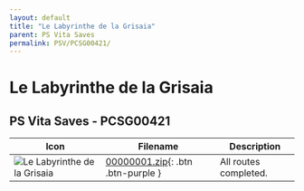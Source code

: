 ```yaml
---
layout: default
title: "Le Labyrinthe de la Grisaia"
parent: PS Vita Saves
permalink: PSV/PCSG00421/
---
```

# Le Labyrinthe de la Grisaia

## PS Vita Saves - PCSG00421

| Icon | Filename | Description |
|------|----------|-------------|
| ![Le Labyrinthe de la Grisaia](https://github.com/bucanero/apollo-vita/raw/main/sce_sys/icon0.png) | [00000001.zip](00000001.zip){: .btn .btn-purple } | All routes completed.  |
